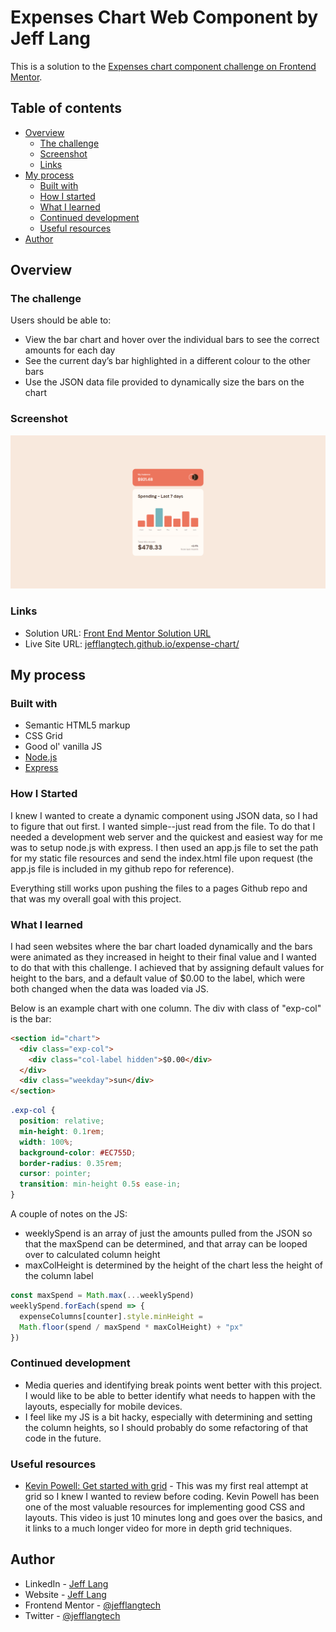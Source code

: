 # Expenses Chart Web Component by Jeff Lang

This is a solution to the [Expenses chart component challenge on Frontend Mentor](https://www.frontendmentor.io/challenges/expenses-chart-component-e7yJBUdjwt).

## Table of contents

- [Overview](#overview)
  - [The challenge](#the-challenge)
  - [Screenshot](#screenshot)
  - [Links](#links)
- [My process](#my-process)
  - [Built with](#built-with)
  - [How I started](#how-i-started)
  - [What I learned](#what-i-learned)
  - [Continued development](#continued-development)
  - [Useful resources](#useful-resources)
- [Author](#author)

## Overview

### The challenge

Users should be able to:

- View the bar chart and hover over the individual bars to see the correct amounts for each day
- See the current day’s bar highlighted in a different colour to the other bars
- Use the JSON data file provided to dynamically size the bars on the chart

### Screenshot

![Expense Chart Preview](resources/images/expense-chart-preview.png)

### Links

- Solution URL: [Front End Mentor Solution URL](https://www.frontendmentor.io/solutions/dynamic-expenses-chart-using-json-data-file-_57MmwKdxI)
- Live Site URL: [jefflangtech.github.io/expense-chart/](https://jefflangtech.github.io/expense-chart/)

## My process

### Built with

- Semantic HTML5 markup
- CSS Grid
- Good ol' vanilla JS
- [Node.js](https://nodejs.org/en/)
- [Express](http://expressjs.com/)

### How I Started

I knew I wanted to create a dynamic component using JSON data, so I had to figure that out first. I wanted simple--just read from the file. To do that I needed a development web server and the quickest and easiest way for me was to setup node.js with express. I then used an app.js file to set the path for my static file resources and send the index.html file upon request (the app.js file is included in my github repo for reference).

Everything still works upon pushing the files to a pages Github repo and that was my overall goal with this project.

### What I learned

I had seen websites where the bar chart loaded dynamically and the bars were animated as they increased in height to their final value and I wanted to do that with this challenge. I achieved that by assigning default values for height to the bars, and a default value of $0.00 to the label, which were both changed when the data was loaded via JS.

Below is an example chart with one column. The div with class of "exp-col" is the bar:

```html
<section id="chart">
  <div class="exp-col">
    <div class="col-label hidden">$0.00</div>
  </div>
  <div class="weekday">sun</div>
</section>
```
```css
.exp-col {
  position: relative;
  min-height: 0.1rem;
  width: 100%;
  background-color: #EC755D;
  border-radius: 0.35rem;
  cursor: pointer;
  transition: min-height 0.5s ease-in;
}
```

A couple of notes on the JS:
- weeklySpend is an array of just the amounts pulled from the JSON so that the maxSpend can be determined, and that array can be looped over to calculated column height
- maxColHeight is determined by the height of the chart less the height of the column label

```js
const maxSpend = Math.max(...weeklySpend)
weeklySpend.forEach(spend => {
  expenseColumns[counter].style.minHeight = 
  Math.floor(spend / maxSpend * maxColHeight) + "px"
})
```

### Continued development

- Media queries and identifying break points went better with this project. I would like to be able to better identify what needs to happen with the layouts, especially for mobile devices.
- I feel like my JS is a bit hacky, especially with determining and setting the column heights, so I should probably do some refactoring of that code in the future.

### Useful resources

- [Kevin Powell: Get started with grid](https://youtu.be/8QSqwbSztnA) - This was my first real attempt at grid so I knew I wanted to review before coding. Kevin Powell has been one of the most valuable resources for implementing good CSS and layouts. This video is just 10 minutes long and goes over the basics, and it links to a much longer video for more in depth grid techniques.

## Author

- LinkedIn - [Jeff Lang](https://www.linkedin.com/in/jeff-lang-a28b4288/)
- Website - [Jeff Lang](https://jefflangtech.github.io/)
- Frontend Mentor - [@jefflangtech](https://www.frontendmentor.io/profile/jefflangtech)
- Twitter - [@jefflangtech](https://twitter.com/jefflangtech)
